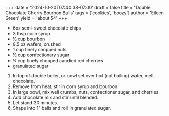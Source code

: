 +++
date = '2024-10-20T07:40:38-07:00'
draft = false
title = 'Double Chocolate Cherry Bourbon Balls'
tags = ['cookies', 'boozy']
author = 'Eileen Green'
yield = 'about 54'
+++

* 6oz semi-sweet chocolate chips
* 3 tbsp corn syrup
* ½ cup bourbon
* 8.5 oz wafers, crushed
* 1 cup finely chopped nuts
* ½ cup confectionary sugar
* ¼ cup finely chopped candied red cherries
* granulated sugar


1. In top of double boiler, or bowl set over hot (not boiling) water, melt chocolate.
2. Remove from heat, stir in corn syrup and bourbon.
3. In large bowl, mix well crumbs, nuts, confectioner sugar, and cherries.
4. Add chocolate mix and stir until blended.
5. Let stand 30 minutes.
6. Shape into 1" balls and roll in granulated sugar.
